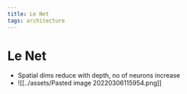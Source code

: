 ```yaml
---
title: Le Net
tags: architecture
---
```


# Le Net
- Spatial dims reduce with depth, no of neurons increase
- ![[../assets/Pasted image 20220306115954.png]]





































